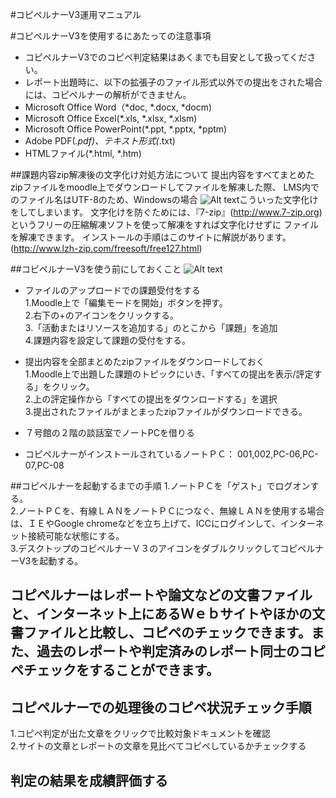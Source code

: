#コピペルナーV3運用マニュアル

#コピペルナーV3を使用するにあたっての注意事項

- コピペルナーV3でのコピペ判定結果はあくまでも目安として扱ってください。
- レポート出題時に、以下の拡張子のファイル形式以外での提出をされた場合には、コピペルナーの解析ができません。
- Microsoft Office Word（*doc, *.docx, *docm)  
- Microsoft Office Excel(*.xls, *.xlsx, *.xlsm)  
- Microsoft Office PowerPoint(*.ppt, *.pptx, *pptm)  
- Adobe PDF(*.pdf)、テキスト形式(*.txt)  
- HTMLファイル(*.html, *.htm)  

##課題内容zip解凍後の文字化け対処方法について
提出内容をすべてまとめたzipファイルをmoodle上でダウンロードしてファイルを解凍した際、
LMS内でのファイル名はUTF-8のため、Windowsの場合
![Alt text](http://sznm-ng.net/kopipe01.jpg)こういった文字化けをしてしまいます。
文字化けを防ぐためには、『7-zip』(http://www.7-zip.org)
というフリーの圧縮解凍ソフトを使って解凍をすれば文字化けせずに
ファイルを解凍できます。
インストールの手順はこのサイトに解説があります。
(http://www.lzh-zip.com/freesoft/free127.html)

##コピペルナーV3を使う前にしておくこと
![Alt text](https://cacoo.com/diagrams/p01AoKwNtaZ3iaFY-08DC5.png)  

- ファイルのアップロードでの課題受付をする  
1.Moodle上で「編集モードを開始」ボタンを押す。  
2.右下の+のアイコンをクリックする。  
3.「活動またはリソースを追加する」のとこから「課題」を追加  
4.課題内容を設定して課題の受付をする。  
- 提出内容を全部まとめたzipファイルをダウンロードしておく  
1.Moodle上で出題した課題のトピックにいき、「すべての提出を表示/評定する」をクリック。  
2.上の評定操作から「すべての提出をダウンロードする」を選択  
3.提出されたファイルがまとまったzipファイルがダウンロードできる。  
- ７号館の２階の談話室でノートPCを借りる  

 - コピペルナーがインストールされているノートＰＣ：
001,002,PC-06,PC-07,PC-08


##コピペルナーを起動するまでの手順
1.ノートＰＣを「ゲスト」でログオンする。  
2.ノートＰＣを、有線ＬＡＮをノートＰＣにつなぐ、無線ＬＡＮを使用する場合は、ＩＥやGoogle chromeなどを立ち上げて、ICCにログインして、インターネット接続可能な状態にする。  
3.デスクトップのコピペルナーＶ３のアイコンをダブルクリックしてコピペルナーV3を起動する。  

 
## コピペルナーはレポートや論文などの文書ファイルと、インターネット上にあるＷｅｂサイトやほかの文書ファイルと比較し、コピペのチェックできます。また、過去のレポートや判定済みのレポート同士のコピペチェックをすることができます。

## コピペルナーでの処理後のコピペ状況チェック手順
1.コピペ判定が出た文章をクリックで比較対象ドキュメントを確認  
2.サイトの文章とレポートの文章を見比べてコピペしているかチェックする  
## 判定の結果を成績評価する

